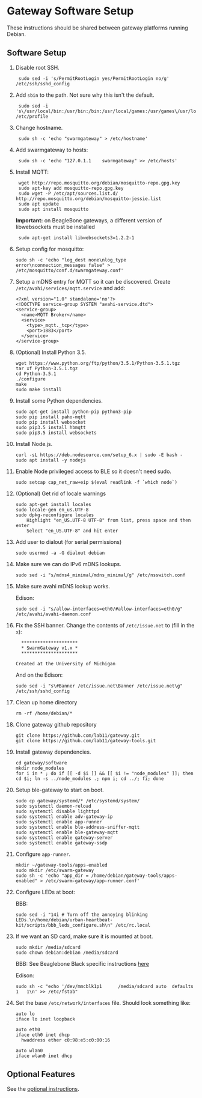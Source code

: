 Gateway Software Setup
======================

These instructions should be shared between gateway platforms running Debian.



Software Setup
--------------

1. Disable root SSH.

        sudo sed -i 's/PermitRootLogin yes/PermitRootLogin no/g' /etc/ssh/sshd_config
        
8. Add `sbin` to the path. Not sure why this isn't the default.

        sudo sed -i 's\/usr/local/bin:/usr/bin:/bin:/usr/local/games:/usr/games\/usr/local/bin:/usr/bin:/bin:/usr/local/games:/usr/games:/sbin\g' /etc/profile

1. Change hostname.

        sudo sh -c 'echo "swarmgateway" > /etc/hostname'
        
2. Add swarmgateway to hosts:

        sudo sh -c 'echo "127.0.1.1    swarmgateway" >> /etc/hosts'

1. Install MQTT:

        wget http://repo.mosquitto.org/debian/mosquitto-repo.gpg.key
        sudo apt-key add mosquitto-repo.gpg.key
        sudo wget -P /etc/apt/sources.list.d/ http://repo.mosquitto.org/debian/mosquitto-jessie.list
        sudo apt update
        sudo apt install mosquitto

    **Important:** on BeagleBone gateways, a different version of libwebsockets must be installed

        sudo apt-get install libwebsockets3=1.2.2-1

11. Setup config for mosquitto:

        sudo sh -c 'echo "log_dest none\nlog_type error\nconnection_messages false" > /etc/mosquitto/conf.d/swarmgateway.conf'

13. Setup a mDNS entry for MQTT so it can be discovered. Create
`/etc/avahi/services/mqtt.service` and add:

        <?xml version="1.0" standalone='no'?>
        <!DOCTYPE service-group SYSTEM "avahi-service.dtd">
        <service-group>
          <name>MQTT Broker</name>
          <service>
            <type>_mqtt._tcp</type>
            <port>1883</port>
          </service>
        </service-group>

13. (Optional) Install Python 3.5.

        wget https://www.python.org/ftp/python/3.5.1/Python-3.5.1.tgz
        tar xf Python-3.5.1.tgz
        cd Python-3.5.1
        ./configure
        make
        sudo make install

14. Install some Python dependencies.

        sudo apt-get install python-pip python3-pip
        sudo pip install paho-mqtt
        sudo pip install websocket
        sudo pip3.5 install hbmqtt
        sudo pip3.5 install websockets

13. Install Node.js.

        curl -sL https://deb.nodesource.com/setup_6.x | sudo -E bash -
        sudo apt install -y nodejs

14. Enable Node privileged access to BLE so it doesn't need sudo.

        sudo setcap cap_net_raw+eip $(eval readlink -f `which node`)

17. (Optional) Get rid of locale warnings

        sudo apt-get install locales
        sudo locale-gen en_us.UTF-8
        sudo dpkg-reconfigure locales
            Highlight "en_US.UTF-8 UTF-8" from list, press space and then enter
            Select "en_US.UTF-8" and hit enter

18. Add user to dialout (for serial permissions)

        sudo usermod -a -G dialout debian

18. Make sure we can do IPv6 mDNS lookups.

        sudo sed -i "s/mdns4_minimal/mdns_minimal/g" /etc/nsswitch.conf

19. Make sure avahi mDNS lookup works.

    Edison:
    
        sudo sed -i "s/allow-interfaces=eth0/#allow-interfaces=eth0/g" /etc/avahi/avahi-daemon.conf

19. Fix the SSH banner. Change the contents of `/etc/issue.net` to (fill in the `x`):

        
          *********************
          * SwarmGateway v1.x *
          *********************
        
        Created at the University of Michigan
        
    And on the Edison:
    
        sudo sed -i "s\#Banner /etc/issue.net\Banner /etc/issue.net\g" /etc/ssh/sshd_config

19. Clean up home directory

        rm -rf /home/debian/*

20. Clone gateway github repository

        git clone https://github.com/lab11/gateway.git
        git clone https://github.com/lab11/gateway-tools.git

21. Install gateway dependencies.

        cd gateway/software
        mkdir node_modules
        for i in * ; do if [[ -d $i ]] && [[ $i != "node_modules" ]]; then cd $i; ln -s ../node_modules .; npm i; cd ../; fi; done

22. Setup ble-gateway to start on boot.

        sudo cp gateway/systemd/* /etc/systemd/system/
        sudo systemctl daemon-reload
        sudo systemctl disable lighttpd
        sudo systemctl enable adv-gateway-ip
        sudo systemctl enable app-runner
        sudo systemctl enable ble-address-sniffer-mqtt
        sudo systemctl enable ble-gateway-mqtt
        sudo systemctl enable gateway-server
        sudo systemctl enable gateway-ssdp

23. Configure `app-runner`.

        mkdir ~/gateway-tools/apps-enabled
        sudo mkdir /etc/swarm-gateway
        sudo sh -c 'echo "app_dir = /home/debian/gateway-tools/apps-enabled" > /etc/swarm-gateway/app-runner.conf'

23. Configure LEDs at boot:

    BBB:

        sudo sed -i "14i # Turn off the annoying blinking LEDs.\n/home/debian/urban-heartbeat-kit/scripts/bbb_leds_configure.sh\n" /etc/rc.local

24. If we want an SD card, make sure it is mounted at boot.

        sudo mkdir /media/sdcard
        sudo chown debian:debian /media/sdcard

    BBB:
See Beaglebone Black specific instructions [here](https://github.com/terraswarm/urban-heartbeat-kit/blob/master/docs/BBB-gateway-setup-from-scratch.md)

    Edison:
    
        sudo sh -c "echo '/dev/mmcblk1p1      /media/sdcard auto  defaults     1   1\n' >> /etc/fstab"


25. Set the base `/etc/network/interfaces` file. Should look something like:

        auto lo
        iface lo inet loopback

        auto eth0
        iface eth0 inet dhcp
          hwaddress ether c0:98:e5:c0:00:16

        auto wlan0
        iface wlan0 inet dhcp


Optional Features
-----------------

See the [optional instructions](https://github.com/terraswarm/urban-heartbeat-kit/blob/master/docs/gateway-setup-optional-common.md).

